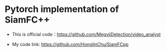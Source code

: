 # Pytorch implementation of SiamFC++
- This is official code：https://github.com/MegviiDetection/video_analyst

- My code link: https://github.com/HonglinChu/SiamFCpp
